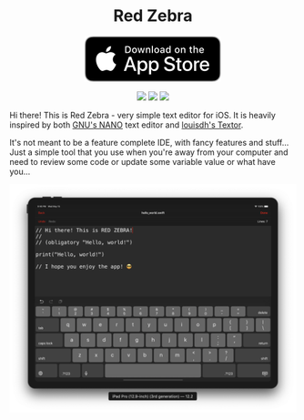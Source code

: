 <h1 align="center">Red Zebra</h1>
  
  <p align="center">
    <a href="https://itunes.apple.com/app/red-zebra/id1463017929?l=cs&ls=1&mt=8"><img src="/_ASSETS_/Download_on_the_App_Store_Badge.svg" alt="Download on the App Store"/></a>
  </p>

  <p align="center">
    <img src= "https://img.shields.io/badge/version-1.0.1-orange.svg" />
    <img src= "https://img.shields.io/badge/iOS-12.2%2B-blue.svg" />
    <img src= "https://img.shields.io/badge/swift-5.0-blue.svg" />
  </p>


Hi there! This is Red Zebra - very simple text editor for iOS.
It is heavily inspired by both [GNU's NANO](https://www.nano-editor.org) text editor and [louisdh's Textor](https://github.com/louisdh/textor).

It's not meant to be a feature complete IDE, with fancy features and stuff...
Just a simple tool that you use when you're away from your computer and need to review some code or
update some variable value or what have you...


![screenshot1](/_ASSETS_/_screenshots/_github/Red_Zebra_iPad_simulator.png)


